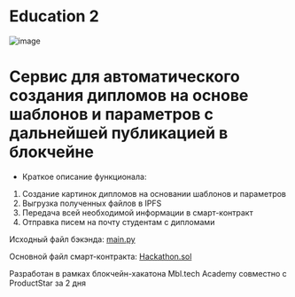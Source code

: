 # Education 2
![image](https://user-images.githubusercontent.com/106698210/189530744-1d9b9192-05fb-40d4-9d47-edd414dc23cc.png)

# Cервис для автоматического создания дипломов на основе шаблонов и параметров с дальнейшей публикацией в блокчейне

- Краткое описание функционала:
 1. Создание картинок дипломов на основании шаблонов и параметров
 2. Выгрузка полученных файлов в IPFS
 3. Передача всей необходимой информации в смарт-контракт
 4. Отправка писем на почту студентам с дипломами

Исходный файл бэкэнда: [main.py](https://github.com/cashriver/hackathon/blob/main/main.py)

Основной файл смарт-контракта: [Hackathon.sol](https://github.com/cashriver/hackathon/blob/main/Hackathon.sol)

Разработан в рамках блокчейн-хакатона Mbl.tech Academy совместно с ProductStar за 2 дня
